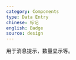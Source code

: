 ```yaml
---
category: Components
type: Data Entry
chinese: 标记
english: Badge
source: design
---
```


用于消息提示，数量显示等。
